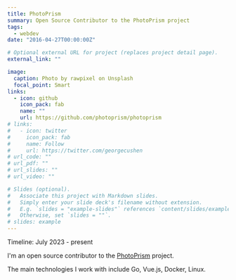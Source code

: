 ```yaml
---
title: PhotoPrism
summary: Open Source Contributor to the PhotoPrism project
tags:
  - webdev
date: "2016-04-27T00:00:00Z"

# Optional external URL for project (replaces project detail page).
external_link: ""

image:
  caption: Photo by rawpixel on Unsplash
  focal_point: Smart
links:
  - icon: github
    icon_pack: fab
    name: ""
    url: https://github.com/photoprism/photoprism
# links:
#   - icon: twitter
#     icon_pack: fab
#     name: Follow
#     url: https://twitter.com/georgecushen
# url_code: ""
# url_pdf: ""
# url_slides: ""
# url_video: ""

# Slides (optional).
#   Associate this project with Markdown slides.
#   Simply enter your slide deck's filename without extension.
#   E.g. `slides = "example-slides"` references `content/slides/example-slides.md`.
#   Otherwise, set `slides = ""`.
# slides: example
---
```


Timeline: July 2023 - present

I'm an open source contributor to the [PhotoPrism](https://github.com/photoprism/photoprism) project.

The main technologies I work with include Go, Vue.js, Docker, Linux.
